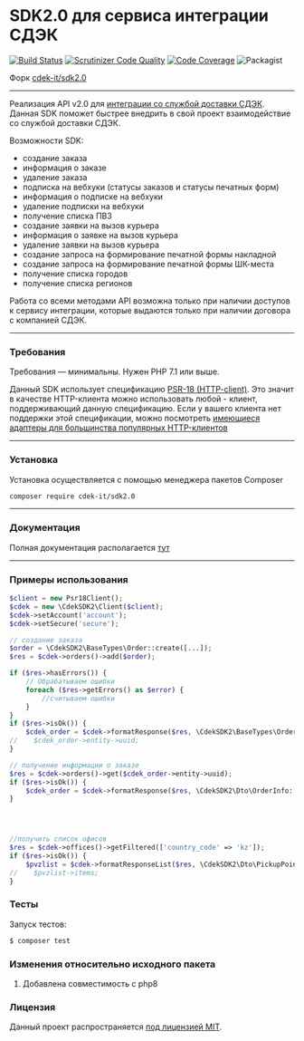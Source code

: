 # SDK2.0 для сервиса интеграции СДЭК
[![Build Status](https://scrutinizer-ci.com/g/cdek-it/sdk2.0/badges/build.png?b=master)](https://scrutinizer-ci.com/g/cdek-it/sdk2.0/build-status/master)
[![Scrutinizer Code Quality](https://scrutinizer-ci.com/g/cdek-it/sdk2.0/badges/quality-score.png?b=master)](https://scrutinizer-ci.com/g/cdek-it/sdk2.0/?branch=master)
[![Code Coverage](https://scrutinizer-ci.com/g/cdek-it/sdk2.0/badges/coverage.png?b=master)](https://scrutinizer-ci.com/g/cdek-it/sdk2.0/?branch=master)
![Packagist](https://img.shields.io/packagist/l/cdek-it/sdk2.0)

Форк [cdek-it/sdk2.0](https://github.com/cdek-it/sdk2.0)
***

Реализация API v2.0 для [интеграции со службой доставки СДЭК](https://www.cdek.ru/clients/integrator.html).
Данная SDK поможет быстрее внедрить в свой проект взаимодействие со службой доставки СДЭК.

Возможности SDK:

- создание заказа
- информация о заказе
- удаление заказа
- подписка на вебхуки (статусы заказов и статусы печатных форм)
- информация о подписке на вебхуки
- удаление подписки на вебхуки
- получение списка ПВЗ
- создание заявки на вызов курьера
- информация о заявке на вызов курьера
- удаление заявки на вызов курьера
- создание запроса на формирование печатной формы накладной
- создание запроса на формирование печатной формы ШК-места
- получение списка городов
- получение списка регионов

Работа со всеми методами API возможна только при наличии доступов к сервису интеграции, которые выдаются только при наличии договора с компанией СДЭК.

***
### Требования
Требования — минимальны. Нужен PHP 7.1 или выше.

Данный SDK использует спецификацию [PSR-18 (HTTP-client)](https://www.php-fig.org/psr/psr-18/).
Это значит в качестве HTTP-клиента можно использовать любой - клиент, поддерживающий данную спецификацию.
Если у вашего клиента нет поддержки этой спецификации, можно посмотреть [имеющиеся адаптеры для большинства популярных HTTP-клиентов](http://docs.php-http.org/en/latest/clients.html)


***
### Установка
Установка осуществляется с помощью менеджера пакетов Composer

```bash
composer require cdek-it/sdk2.0
```


***
### Документация

Полная документация располагается [тут](https://github.com/cdek-it/sdk2.0/blob/master/docs/index.md)


***
### Примеры использования

```php
$client = new Psr18Client();
$cdek = new \CdekSDK2\Client($client);
$cdek->setAccount('account');
$cdek->setSecure('secure');

// создание заказа
$order = \CdekSDK2\BaseTypes\Order::create([...]);
$res = $cdek->orders()->add($order);

if ($res->hasErrors()) {
    // Обрабатываем ошибки
    foreach ($res->getErrors() as $error) {
        //считываем ошибки
    }
}
if ($res->isOk()) {
    $cdek_order = $cdek->formatResponse($res, \CdekSDK2\BaseTypes\Order::class);
//    $cdek_order->entity->uuid;
}

// получение информации о заказе
$res = $cdek->orders()->get($cdek_order->entity->uuid);
if ($res->isOk()) {
    $cdek_order = $cdek->formatResponse($res, \CdekSDK2\Dto\OrderInfo::class);
}




//получить список офисов
$res = $cdek->offices()->getFiltered(['country_code' => 'kz']);
if ($res->isOk()) {
    $pvzlist = $cdek->formatResponseList($res, \CdekSDK2\Dto\PickupPointList::class);
//    $pvzlist->items;
}
```


### Тесты
Запуск тестов:
``` bash
$ composer test
```


### Изменения относительно исходного пакета

1. Добавлена совместимость с php8

### Лицензия
Данный проект распространяется [под лицензией MIT](LICENSE).
